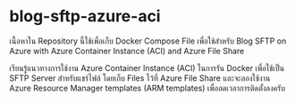 # blog-sftp-azure-aci
เนื้อหาใน Repository นี้ใช้เพื่อเก็บ Docker Compose File เพื่อใช้สำหรับ Blog SFTP on Azure with Azure Container Instance (ACI) and Azure File Share

เรียนรู้แนวทางการใช้งาน Azure Container Instance (ACI) ในการรัน Docker เพื่อใช้เป็น SFTP Server สำหรับแชร์ไฟล์ โดยเก็บ Files ไว้ที่ Azure File Share และจะลองใช้งาน Azure Resource Manager templates (ARM templates) เพื่อลดเวลาการติดตั้งลงครับ